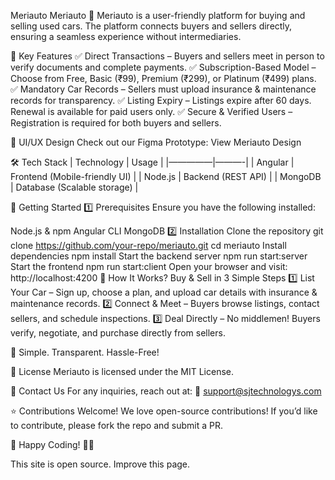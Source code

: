 Meriauto
Meriauto 🚗
Meriauto is a user-friendly platform for buying and selling used cars. The platform connects buyers and sellers directly, ensuring a seamless experience without intermediaries.

🎯 Key Features
✅ Direct Transactions – Buyers and sellers meet in person to verify documents and complete payments.
✅ Subscription-Based Model – Choose from Free, Basic (₹99), Premium (₹299), or Platinum (₹499) plans.
✅ Mandatory Car Records – Sellers must upload insurance & maintenance records for transparency.
✅ Listing Expiry – Listings expire after 60 days. Renewal is available for paid users only.
✅ Secure & Verified Users – Registration is required for both buyers and sellers.

🎨 UI/UX Design
Check out our Figma Prototype:
View Meriauto Design

🛠️ Tech Stack
| Technology | Usage | |—————|———-| | Angular | Frontend (Mobile-friendly UI) | | Node.js | Backend (REST API) | | MongoDB | Database (Scalable storage) |

🚀 Getting Started
1️⃣ Prerequisites
Ensure you have the following installed:

Node.js & npm
Angular CLI
MongoDB
2️⃣ Installation
Clone the repository
git clone https://github.com/your-repo/meriauto.git
cd meriauto
Install dependencies
npm install
Start the backend server
npm run start:server
Start the frontend
npm run start:client
Open your browser and visit:
http://localhost:4200
🔄 How It Works?
Buy & Sell in 3 Simple Steps
1️⃣ List Your Car – Sign up, choose a plan, and upload car details with insurance & maintenance records.
2️⃣ Connect & Meet – Buyers browse listings, contact sellers, and schedule inspections.
3️⃣ Deal Directly – No middlemen! Buyers verify, negotiate, and purchase directly from sellers.

🚀 Simple. Transparent. Hassle-Free!

📄 License
Meriauto is licensed under the MIT License.

📩 Contact Us
For any inquiries, reach out at:
📧 support@sjtechnologys.com

⭐ Contributions Welcome!
We love open-source contributions! If you’d like to contribute, please fork the repo and submit a PR.

📌 Happy Coding! 🚗💨

This site is open source. Improve this page.